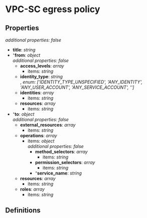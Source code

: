 # VPC-SC egress policy

<!-- markdownlint-disable MD036 -->

## Properties

*additional properties: false*

- **title**: *string*
- ⁺**from**: *object*
  <br>*additional properties: false*
  - **access_levels**: *array*
    - items: *string*
  - **identity_type**: *string*
<br>, *enum: ['IDENTITY_TYPE_UNSPECIFIED', 'ANY_IDENTITY', 'ANY_USER_ACCOUNT', 'ANY_SERVICE_ACCOUNT', '']*
  - **identities**: *array*
    - items: *string*
  - **resources**: *array*
    - items: *string*
- ⁺**to**: *object*
  <br>*additional properties: false*
  - **external_resources**: *array*
    - items: *string*
  - **operations**: *array*
    - items: *object*
      <br>*additional properties: false*
      - **method_selectors**: *array*
        - items: *string*
      - **permission_selectors**: *array*
        - items: *string*
      - ⁺**service_name**: *string*
  - **resources**: *array*
    - items: *string*
  - **roles**: *array*
    - items: *string*

## Definitions

